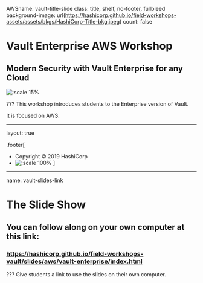 AWSname: vault-title-slide
class: title, shelf, no-footer, fullbleed
background-image: url(https://hashicorp.github.io/field-workshops-assets/assets/bkgs/HashiCorp-Title-bkg.jpeg)
count: false

# Vault Enterprise AWS Workshop
## Modern Security with Vault Enterprise for any Cloud

![:scale 15%](https://hashicorp.github.io/field-workshops-assets/assets/logos/logo_vault.png)

???
This workshop introduces students to the Enterprise version of Vault.

It is focused on AWS.

---
layout: true

.footer[
- Copyright © 2019 HashiCorp
- ![:scale 100%](https://hashicorp.github.io/field-workshops-assets/assets/logos/HashiCorp_Icon_Black.svg)
]

---
name: vault-slides-link
# The Slide Show
## You can follow along on your own computer at this link:
### https://hashicorp.github.io/field-workshops-vault/slides/aws/vault-enterprise/index.html

???
Give students a link to use the slides on their own computer.

